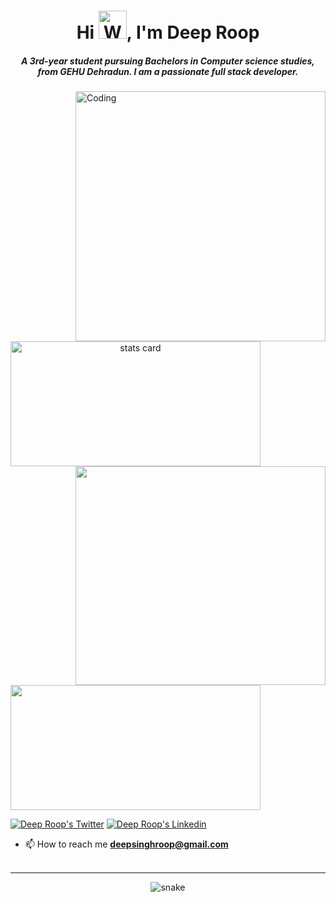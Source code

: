 <h1 align="center">Hi <img src="https://raw.githubusercontent.com/nixin72/nixin72/master/wave.gif" 
         alt="Waving hand animated gif"
         height="45"
         width="45" />, I'm Deep Roop</h1>
<h5 align="center">
A 3rd-year student pursuing Bachelors in Computer science studies, from GEHU Dehradun. I am a passionate full stack developer. 
</h5>
<img align="right" alt="Coding" width="400" src="http://www.jobspikr.com/wp-content/uploads/2022/02/19362653-scaled.jpg">
<p>
<a align= "center" href="https://github.com/deeproop">
<img alt= "stats card" height="200px" width="400" src="https://github-readme-streak-stats.herokuapp.com/?user=deeproop&theme=radical">
<img align="right" height="350" width="400" src="https://cdn.dribbble.com/users/2238041/screenshots/4763918/working.gif" /> </a>
</p>
<img height="200px" width="400" src="https://github-readme-stats.vercel.app/api?username=deeproop&count_private=true&theme=radical&show_icons=true" />

<p align="left"> 
  <a href="https://twitter.com/Deeproop1" target="blank"><img src="https://img.shields.io/twitter/follow/Deeproop1?logo=twitter&style=for-the-badge" alt="Deep Roop's Twitter" /></a> 
  <a href="https://www.linkedin.com/in/deep-roop-3229911ab/" target="blank"><img src="https://img.shields.io/linkedin/follow/deep-roop-3229911ab/?logo=linkedin&style=for-the-badge" alt="Deep Roop's Linkedin" /></a>
</p>

- 📫 How to reach me **deepsinghroop@gmail.com**
<br><br>
<hr>

<p align="center">
  <img src="https://github.com/deeproop/raw/output/github-contribution-grid-snake.svg" alt="snake"></center>
</p>
